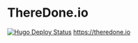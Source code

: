# ThereDone.io

[![Hugo Deploy Status](https://github.com/claughinghouse/theredone.io/workflows/Deploy-to-GitHub-pages/badge.svg)](https://github.com/{userName}/{repoName}/actions)
https://theredone.io